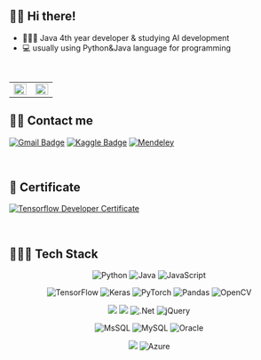 
## 👋🏻 Hi there!


- 👨🏻‍💼  Java 4th year developer & studying AI development
- 💻  usually using Python&Java language for programming
<br>

<table><tr><td valign="top" width="50%">
<img src="https://github-readme-stats.vercel.app/api?username=bughunt88&show_icons=true&count_private=true&hide_border=true" align="left" style="width: 100%" />
</td><td valign="top" width="50%">
<img src="https://github-readme-stats.vercel.app/api/top-langs/?username=bughunt88&hide_border=true&layout=compact" align="left" style="width: 100%" />
</td></tr></table>  

## 🙋‍♂️ Contact me

[![Gmail Badge](https://img.shields.io/badge/Gmail-d14836?style=flat-square&logo=Gmail&logoColor=white&link=mailto:bughunt88@gmail.com)](mailto:bughunt88@gmail.com)
[![Kaggle Badge](https://img.shields.io/badge/-Kaggle-blue?style=flat-square&logo=Kaggle&logoColor=white&link=https://www.kaggle.com/bughunt88)](https://www.kaggle.com/bughunt88)
[![Mendeley](https://img.shields.io/badge/Dacon-151F5D?style=flat-square&logo=Mendeley&logoColor=white&link=https://dacon.io/myprofile/416700/home/)](https://dacon.io/myprofile/416700/home/)

<br>

## 📑 Certificate

[![Tensorflow Developer Certificate](https://img.shields.io/badge/Tensorflow%20Developer%20Certificate-FF6F00?logo=tensorflow&logoColor=white)](https://www.credential.net/5b55228f-e4f8-48e3-b74c-c846b1c6313c)

<br>

## 👨🏻‍💻 Tech Stack 

<p align="center">
    <img alt="Python" src="https://img.shields.io/badge/python-%2314354C.svg?&style=flat-square&logo=python&logoColor=white"/>
    <img alt="Java" src="https://img.shields.io/badge/java-%23ED8B00.svg?&style=flat-square&logo=java&logoColor=white"/>
    <img alt="JavaScript" src="https://img.shields.io/badge/javascript-%23323330.svg?&style=flat-square&logo=javascript&logoColor=%23F7DF1E"/>
</p>

<p align="center">
    <img alt="TensorFlow" src="https://img.shields.io/badge/TensorFlow-%23FF6F00.svg?&style=flat-square&logo=TensorFlow&logoColor=white" />
    <img alt="Keras" src="https://img.shields.io/badge/Keras-%23D00000.svg?&style=flat-square&logo=Keras&logoColor=white"/>
    <img alt="PyTorch" src="https://img.shields.io/badge/PyTorch-%23EE4C2C.svg?&style=flat-square&logo=PyTorch&logoColor=white" />
    <img alt="Pandas" src="https://img.shields.io/badge/pandas-%23150458.svg?&style=flat-square&logo=pandas&logoColor=white" />
    <img alt="OpenCV" src="https://img.shields.io/badge/opencv-%23white.svg?&style=flat-square&logo=opencv&logoColor=white"/>
</p>

<p align="center">
    <img src="https://img.shields.io/badge/Spring-6DB33F?style=flat-square&logo=Spring&logoColor=white"/>
    <img src="https://img.shields.io/badge/JSP-007396?style=flat-square&logo=java&logoColor=white"/>
    <img alt=".Net" src="https://img.shields.io/badge/.NET-5C2D91?style=flat-square&logo=.net&logoColor=white"/>
    <img alt="jQuery" src="https://img.shields.io/badge/jquery-%230769AD.svg?&style=flat-square&logo=jquery&logoColor=white"/>
</p>

<p align="center">
    <img alt="MsSQL" src ="https://img.shields.io/badge/mssql-%23316192.svg?&style=flat-square&logo=postgresql&logoColor=white"/>
    <img alt="MySQL" src="https://img.shields.io/badge/mysql-%2300f.svg?&style=flat-square&logo=mysql&logoColor=white"/>
    <img alt="Oracle" src ="https://img.shields.io/badge/oracle-%23F00000.svg?&style=flat-square&logo=oracle&logoColor=white" /> 
</p>
<p align="center">    
    <img src="https://img.shields.io/badge/aws-333664?style=flat-square&logo=amazon-aws&logoColor=white"/>
    <img alt="Azure" src="https://img.shields.io/badge/azure-%230072C6.svg?&style=flat-square&logo=azure-devops&logoColor=white"/>
</p>

